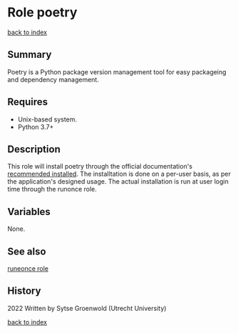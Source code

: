 # Role poetry
[back to index](../index.md#Roles)

## Summary
Poetry is a Python package version management tool for easy packageing and dependency management.

## Requires
* Unix-based system.
* Python 3.7+

## Description
This role will install poetry through the official documentation's [recommended installed](https://python-poetry.org/docs/master/#installing-with-the-official-installer).
The installtation is done on a per-user basis, as per the application's designed usage.
The actual installation is run at user login time through the runonce role.

## Variables
None.

## See also
[runeonce role](../roles/runonce.md)

## History
2022 Written by Sytse Groenwold (Utrecht University)

[back to index](../index.md#Roles)
